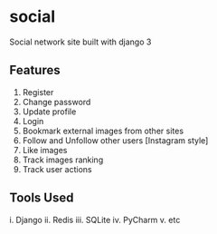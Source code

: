 # social
Social network site built with django 3

## Features
1. Register
2. Change password
3. Update profile
4. Login
5. Bookmark external images from other sites
6. Follow and Unfollow other users [Instagram style]
7. Like images
8. Track images ranking
9. Track user actions

## Tools Used
i. Django
ii. Redis
iii. SQLite
iv. PyCharm
v. etc
